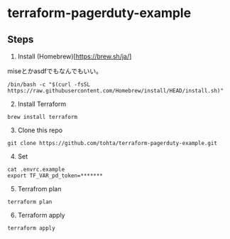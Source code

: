 # terraform-pagerduty-example

## Steps
1. Install (Homebrew)[https://brew.sh/ja/]

miseとかasdfでもなんでもいい。
```
/bin/bash -c "$(curl -fsSL https://raw.githubusercontent.com/Homebrew/install/HEAD/install.sh)"
```

2. Install Terraform
```
brew install terraform
```

3. Clone this repo
```
git clone https://github.com/tohta/terraform-pagerduty-example.git
```

4. Set
```
cat .envrc.example
export TF_VAR_pd_token=*******
```

5. Terrafrom plan
```
terraform plan
```

6. Terraform apply
```
terraform apply
```
